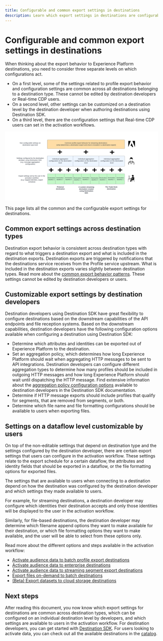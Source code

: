 ```yaml
---
title: Configurable and common export settings in destinations
description: Learn which export settings in destinations are configurable on a destination level and which are fixed and cannot be edited.
---
```


# Configurable and common export settings in destinations

When thinking about the export behavior to Experience Platform destinations, you need to consider three separate levels on which configurations act.

* On a first level, some of the settings related to profile export behavior and configuration settings are common across all destinations belonging to a destination type. These cannot be edited by destination developers or Real-time CDP users.
* On a second level, other settings can be customized on a destination level by the destination developer when authoring destinations using Destination SDK. 
* On a third level, there are the configuration settings that Real-time CDP users can set in the activation workflows.

![Diagram showing the interplay between common and configurable export settings for destinations](/help/destinations/assets/how-destinations-work/profile-export-behavior-diagram.png)

This page lists all the common and the configurable export settings for destinations.

## Common export settings across destination types

Destination export behavior is consistent across destination types with regard to what triggers a destination export and what is included in the destination exports. Destination exports are triggered by notifications that the destinations service receives from the Profile service upstream. What is included in the destination exports varies slightly between destination types. Read more about the [common export behavior patterns](/help/destinations/how-destinations-work/profile-export-behavior.md). These settings cannot be edited by destination developers or users.

## Customizable export settings by destination developers

Destination developers using Destination SDK have great flexibility to configure destinations based on the downstream capabilities of the API endpoints and file reception systems. Based on the downstream capabilities, destination developers have the following configuration options available when configuring a destination using Destination SDK:

* Determine which attributes and identities can be exported out of Experience Platform to the destination.
* Set an aggregation policy, which determines how long Experience Platform should wait when aggregating HTTP messages to be sent to API integrations. Destination developers can configure different aggregation types to determine how many profiles should be included in outgoing HTTP messages and how long Experience Platform should wait until dispatching the HTTP message. Find extensive information about the [aggregation policy configuration options](/help/destinations/destination-sdk/destination-configuration.md#aggregation) available to destination developers in the Destination SDK documentation.
* Determine if HTTP message exports should include profiles that qualify for segments, that are removed from segments, or both.
* Determine which file name and file formatting configurations should be available to users when exporting files.

## Settings on a dataflow level customizable by users 

On top of the non-editable settings that depend on destination type and the settings configured by the destination developer, there are certain export settings that users can configure in the activation workflow. These settings relate to the export schedule for a certain dataflow, the attributes and identity fields that should be exported in a dataflow, or the file formatting options for exported files.

The settings that are available to users when connecting to a destination depend on how the destination was configured by the destination developer and which settings they made available to users.

For example, for streaming destinations, a destination developer may configure which identities their destination accepts and only those identities will be displayed to the user in the activation workflow. 

Similarly, for file-based destinations, the destination developer may determine which filename append options they want to make available for their destination, or which file formatting options they want to make available, and the user will be able to select from these options only.

Read more about the different options and steps available in the activation workflow:

* [Activate audience data to batch profile export destinations](/help/destinations/ui/activate-batch-profile-destinations.md)
* [Activate audience data to enterprise destinations](/help/destinations/ui/activate-streaming-profile-destinations.md)
* [Activate audience data to streaming segment export destinations](/help/destinations/ui/activate-segment-streaming-destinations.md)
* [Export files on-demand to batch destinations](/help/destinations/ui/export-file-now.md)
* [(Beta) Export datasets to cloud storage destinations](/help/destinations/ui/export-datasets.md)

## Next steps

After reading this document, you now know which export settings for destinations are common across destination types, which can be configured on an individual destination level by developers, and which settings are available to users in the activation workflow. For destination developers, you can get started with [Destination SDK](/help/destinations/destination-sdk/overview.md). For users looking to activate data, you can check out all the available destinations in the [catalog](/help/destinations/catalog/overview.md).